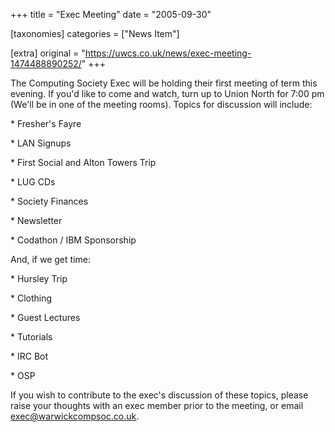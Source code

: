 +++
title = "Exec Meeting"
date = "2005-09-30"

[taxonomies]
categories = ["News Item"]

[extra]
original = "https://uwcs.co.uk/news/exec-meeting-1474488890252/"
+++

The Computing Society Exec will be holding their first meeting of term this evening. If you'd like to come and watch, turn up to Union North for 7:00 pm (We'll be in one of the meeting rooms). Topics for discussion will include:

\* Fresher's Fayre

\* LAN Signups

\* First Social and Alton Towers Trip

\* LUG CDs

\* Society Finances

\* Newsletter

\* Codathon / IBM Sponsorship

And, if we get time:

\* Hursley Trip

\* Clothing

\* Guest Lectures

\* Tutorials

\* IRC Bot

\* OSP

If you wish to contribute to the exec's discussion of these topics, please raise your thoughts with an exec member prior to the meeting, or email exec@warwickcompsoc.co.uk.

